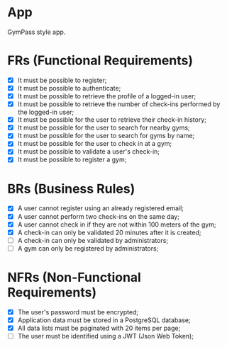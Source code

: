 # App

GymPass style app.

# FRs (Functional Requirements)

- [x] It must be possible to register;
- [x] It must be possible to authenticate;
- [x] It must be possible to retrieve the profile of a logged-in user;
- [x] It must be possible to retrieve the number of check-ins performed by the logged-in user;
- [x] It must be possible for the user to retrieve their check-in history;
- [x] It must be possible for the user to search for nearby gyms;
- [x] It must be possible for the user to search for gyms by name;
- [x] It must be possible for the user to check in at a gym;
- [x] It must be possible to validate a user's check-in;
- [x] It must be possible to register a gym;

# BRs (Business Rules)

- [x] A user cannot register using an already registered email;
- [x] A user cannot perform two check-ins on the same day;
- [x] A user cannot check in if they are not within 100 meters of the gym;
- [x] A check-in can only be validated 20 minutes after it is created;
- [ ] A check-in can only be validated by administrators;
- [ ] A gym can only be registered by administrators;

# NFRs (Non-Functional Requirements)

- [x] The user's password must be encrypted;
- [x] Application data must be stored in a PostgreSQL database;
- [x] All data lists must be paginated with 20 items per page;
- [ ] The user must be identified using a JWT (Json Web Token);
